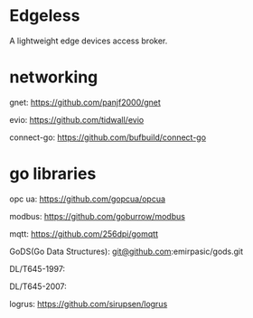 # Edgeless
A lightweight edge devices access broker.

# networking
gnet: https://github.com/panjf2000/gnet

evio: https://github.com/tidwall/evio

connect-go: https://github.com/bufbuild/connect-go

# go libraries
opc ua: https://github.com/gopcua/opcua

modbus: https://github.com/goburrow/modbus

mqtt: https://github.com/256dpi/gomqtt

GoDS(Go Data Structures): git@github.com:emirpasic/gods.git

DL/T645-1997:

DL/T645-2007: 

logrus: https://github.com/sirupsen/logrus
